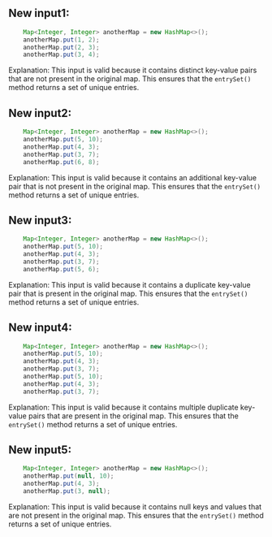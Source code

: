 ## New input1:
```java
    Map<Integer, Integer> anotherMap = new HashMap<>();
    anotherMap.put(1, 2);
    anotherMap.put(2, 3);
    anotherMap.put(3, 4);
```
Explanation: This input is valid because it contains distinct key-value pairs that are not present in the original map. This ensures that the `entrySet()` method returns a set of unique entries.

## New input2:
```java
    Map<Integer, Integer> anotherMap = new HashMap<>();
    anotherMap.put(5, 10);
    anotherMap.put(4, 3);
    anotherMap.put(3, 7);
    anotherMap.put(6, 8);
```
Explanation: This input is valid because it contains an additional key-value pair that is not present in the original map. This ensures that the `entrySet()` method returns a set of unique entries.

## New input3:
```java
    Map<Integer, Integer> anotherMap = new HashMap<>();
    anotherMap.put(5, 10);
    anotherMap.put(4, 3);
    anotherMap.put(3, 7);
    anotherMap.put(5, 6);
```
Explanation: This input is valid because it contains a duplicate key-value pair that is present in the original map. This ensures that the `entrySet()` method returns a set of unique entries.

## New input4:
```java
    Map<Integer, Integer> anotherMap = new HashMap<>();
    anotherMap.put(5, 10);
    anotherMap.put(4, 3);
    anotherMap.put(3, 7);
    anotherMap.put(5, 10);
    anotherMap.put(4, 3);
    anotherMap.put(3, 7);
```
Explanation: This input is valid because it contains multiple duplicate key-value pairs that are present in the original map. This ensures that the `entrySet()` method returns a set of unique entries.

## New input5:
```java
    Map<Integer, Integer> anotherMap = new HashMap<>();
    anotherMap.put(null, 10);
    anotherMap.put(4, 3);
    anotherMap.put(3, null);
```
Explanation: This input is valid because it contains null keys and values that are not present in the original map. This ensures that the `entrySet()` method returns a set of unique entries.
